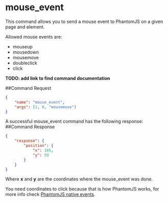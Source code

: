 mouse_event
===========

This command allows you to send a mouse event to PhantomJS on a given page and element.

Allowed mouse events are:

* mouseup
* mousedown
* mousemove
* doubleclick
* click

**TODO: add link to find command documentation**

##Command Request
```json
{
    "name": "mouse_event",
    "args": [1, 0, "mousemove"]
}
```
A successful mouse_event command has the following response:
##Command Response
```json
{
    "response": {
        "position": {
            "x": 165,
            "y": 59
        }
    }
}
```
Where **x** and **y** are the coordinates where the mouse_event was done.

You need coordinates to click because that is how PhantomJS works, for more info check [PhantomJS native events](http://phantomjs.org/api/webpage/method/send-event.html).

